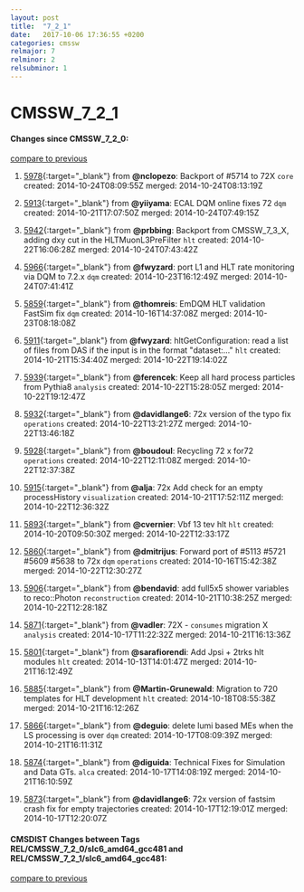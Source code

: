 ```yaml
---
layout: post
title:  "7_2_1"
date:   2017-10-06 17:36:55 +0200
categories: cmssw
relmajor: 7
relminor: 2
relsubminor: 1
---
```


# CMSSW_7_2_1
#### Changes since CMSSW_7_2_0:

[compare to previous](https://github.com/cms-sw/cmssw/compare/CMSSW_7_2_0...CMSSW_7_2_1)



1. [5978](http://github.com/cms-sw/cmssw/pull/5978){:target="_blank"}  from **@nclopezo**: Backport of #5714 to 72X `core`  created: 2014-10-24T08:09:55Z merged: 2014-10-24T08:13:19Z

1. [5913](http://github.com/cms-sw/cmssw/pull/5913){:target="_blank"}  from **@yiiyama**: ECAL DQM online fixes 72 `dqm`  created: 2014-10-21T17:07:50Z merged: 2014-10-24T07:49:15Z

1. [5942](http://github.com/cms-sw/cmssw/pull/5942){:target="_blank"}  from **@prbbing**: Backport from CMSSW_7_3_X, adding dxy cut in the HLTMuonL3PreFilter `hlt`  created: 2014-10-22T16:06:28Z merged: 2014-10-24T07:43:42Z

1. [5966](http://github.com/cms-sw/cmssw/pull/5966){:target="_blank"}  from **@fwyzard**: port L1 and HLT rate monitoring via DQM to 7.2.x `dqm`  created: 2014-10-23T16:12:49Z merged: 2014-10-24T07:41:41Z

1. [5859](http://github.com/cms-sw/cmssw/pull/5859){:target="_blank"}  from **@thomreis**: EmDQM HLT validation FastSim fix `dqm`  created: 2014-10-16T14:37:08Z merged: 2014-10-23T08:18:08Z

1. [5911](http://github.com/cms-sw/cmssw/pull/5911){:target="_blank"}  from **@fwyzard**: hltGetConfiguration: read a list of files from DAS if the input is in the format "dataset:..." `hlt`  created: 2014-10-21T15:34:40Z merged: 2014-10-22T19:14:02Z

1. [5939](http://github.com/cms-sw/cmssw/pull/5939){:target="_blank"}  from **@ferencek**: Keep all hard process particles from Pythia8 `analysis`  created: 2014-10-22T15:28:05Z merged: 2014-10-22T19:12:47Z

1. [5932](http://github.com/cms-sw/cmssw/pull/5932){:target="_blank"}  from **@davidlange6**: 72x version of the typo fix `operations`  created: 2014-10-22T13:21:27Z merged: 2014-10-22T13:46:18Z

1. [5928](http://github.com/cms-sw/cmssw/pull/5928){:target="_blank"}  from **@boudoul**: Recycling 72 x for72 `operations`  created: 2014-10-22T12:11:08Z merged: 2014-10-22T12:37:38Z

1. [5915](http://github.com/cms-sw/cmssw/pull/5915){:target="_blank"}  from **@alja**: 72x Add check for an empty processHistory `visualization`  created: 2014-10-21T17:52:11Z merged: 2014-10-22T12:36:32Z

1. [5893](http://github.com/cms-sw/cmssw/pull/5893){:target="_blank"}  from **@cvernier**: Vbf 13 tev hlt `hlt`  created: 2014-10-20T09:50:30Z merged: 2014-10-22T12:33:17Z

1. [5860](http://github.com/cms-sw/cmssw/pull/5860){:target="_blank"}  from **@dmitrijus**: Forward port of #5113 #5721 #5609 #5638 to 72x `dqm`  `operations`  created: 2014-10-16T15:42:38Z merged: 2014-10-22T12:30:27Z

1. [5906](http://github.com/cms-sw/cmssw/pull/5906){:target="_blank"}  from **@bendavid**: add full5x5 shower variables to reco::Photon `reconstruction`  created: 2014-10-21T10:38:25Z merged: 2014-10-22T12:28:18Z

1. [5871](http://github.com/cms-sw/cmssw/pull/5871){:target="_blank"}  from **@vadler**: 72X - `consumes` migration X `analysis`  created: 2014-10-17T11:22:32Z merged: 2014-10-21T16:13:36Z

1. [5801](http://github.com/cms-sw/cmssw/pull/5801){:target="_blank"}  from **@sarafiorendi**: Add Jpsi + 2trks hlt modules `hlt`  created: 2014-10-13T14:01:47Z merged: 2014-10-21T16:12:49Z

1. [5885](http://github.com/cms-sw/cmssw/pull/5885){:target="_blank"}  from **@Martin-Grunewald**: Migration to 720 templates for HLT development `hlt`  created: 2014-10-18T08:55:38Z merged: 2014-10-21T16:12:26Z

1. [5866](http://github.com/cms-sw/cmssw/pull/5866){:target="_blank"}  from **@deguio**: delete lumi based MEs when the LS processing is over `dqm`  created: 2014-10-17T08:09:39Z merged: 2014-10-21T16:11:31Z

1. [5874](http://github.com/cms-sw/cmssw/pull/5874){:target="_blank"}  from **@diguida**: Technical Fixes for Simulation and Data GTs. `alca`  created: 2014-10-17T14:08:19Z merged: 2014-10-21T16:10:59Z

1. [5873](http://github.com/cms-sw/cmssw/pull/5873){:target="_blank"}  from **@davidlange6**: 72x version of fastsim crash fix for empty trajectories created: 2014-10-17T12:19:01Z merged: 2014-10-17T12:20:07Z

#### CMSDIST Changes between Tags REL/CMSSW_7_2_0/slc6_amd64_gcc481 and REL/CMSSW_7_2_1/slc6_amd64_gcc481:

[compare to previous](https://github.com/cms-sw/cmsdist/compare/REL/CMSSW_7_2_0/slc6_amd64_gcc481...REL/CMSSW_7_2_1/slc6_amd64_gcc481)


